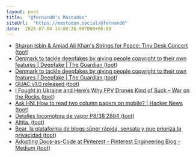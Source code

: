 ```yaml
---
layout: post
title:  "@fernand0's Mastodon"
siteUrl:  "https://mastodon.social/@fernand0"
date:  2025-07-04 14:09:26.987000+00:00
---
```

*  [Sharon Isbin & Amjad Ali Khan's Strings for Peace: Tiny Desk Concert ](https://www.youtube.com/watch?v=0ae35GYcJPA&amp%3Bfeature=youtu.b) ([toot](https://mastodon.social/@fernand0/114795358911381884))
*  [Denmark to tackle deepfakes by giving people copyright to their own features \| Deepfake \| The Guardian ](https://nedhamsonsecondlineviewofthenews.com/2025/06/27/denmark-to-tackle-deepfakes-by-giving-people-copyright-to-their-own-features-deepfake-the-guardian) ([toot](https://mastodon.social/@fernand0/114794656644656357))
*  [Denmark to tackle deepfakes by giving people copyright to their own features \| Deepfake \| The Guardian ](https://nedhamsonsecondlineviewofthenews.com/2025/06/27/denmark-to-tackle-deepfakes-by-giving-people-copyright-to-their-own-features-deepfake-the-guardian) ([toot](https://mastodon.social/@fernand0/114794573769803154))
*  [GUAC v1.0 released ](https://guac.sh/blog/2025-06-12-guac-v1.0) ([toot](https://mastodon.social/@fernand0/114794151381545799))
*  [I Fought in Ukraine and Here’s Why FPV Drones Kind of Suck – War on the Rocks ](https://warontherocks.com/2025/06/i-fought-in-ukraine-and-heres-why-fpv-drones-kind-of-suck) ([toot](https://mastodon.social/@fernand0/114794097006308336))
*  [Ask HN: How to read two column papers on mobile? \| Hacker News ](https://news.ycombinator.com/item?id=4437379) ([toot](https://mastodon.social/@fernand0/114792376276177062))
*  [Detalles locomotora de vapor P8/38 2884 ](https://www.flickr.com/photos/fernand0/54616000707) ([toot](https://mastodon.social/@fernand0/114790565604317609))
*  [Altita. ](https://avecesunafoto.wordpress.com/2025/07/03/altita) ([toot](https://mastodon.social/@fernand0/114790428224883072))
*  [Bear, la plataforma de blogs súper rápida, sensata y que prioriza la privacidad ](https://victorhckinthefreeworld.com/2023/01/03/bear-la-plataforma-de-blogs-super-rapida-sensata-y-que-prioriza-la-privacidad) ([toot](https://mastodon.social/@fernand0/114790402193629508))
*  [Adopting Docs-as-Code at Pinterest - Pinterest Engineering Blog - Medium ](https://medium.com/pinterest-engineering/adopting-docs-as-code-at-pinterest-4f18ad169c2) ([toot](https://mastodon.social/@fernand0/114790147548565268))
